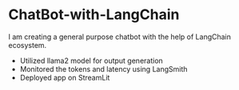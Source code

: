 # ChatBot-with-LangChain
I am creating a general purpose chatbot with the help of LangChain ecosystem.
- Utilized llama2 model for output generation
- Monitored the tokens and latency using LangSmith
- Deployed app on StreamLit
